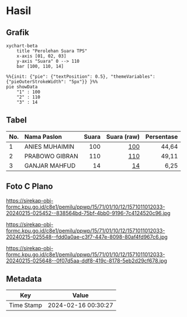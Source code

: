 # Hasil

## Grafik

```mermaid
xychart-beta
    title "Perolehan Suara TPS"
    x-axis [01, 02, 03]
    y-axis "Suara" 0 --> 110
    bar [100, 110, 14]
```

```mermaid
%%{init: {"pie": {"textPosition": 0.5}, "themeVariables": {"pieOuterStrokeWidth": "5px"}} }%%
pie showData
    "1" : 100
    "2" : 110
    "3" : 14
```

## Tabel

| No. | Nama Paslon    | Suara | Suara (raw) | Persentase |
|:--- |:-------------- | -----:| -----------:| ----------:|
| 1   | ANIES MUHAIMIN | 100   | [100][p-1]  | 44,64      |
| 2   | PRABOWO GIBRAN | 110   | [110][p-2]  | 49,11      |
| 3   | GANJAR MAHFUD  | 14    | [14][p-3]   | 6,25       |


[p-1]: https://github.com/gigit-pemilu/pemilu-2024-15-jambi/blob/main/pilpres/hitung-suara/sub/15-jambi/sub/71-kota-jambi/sub/01-telanaipura/sub/1012-aur-kenali/sub/033-tps/sub/paslon-1.txt
[p-2]: https://github.com/gigit-pemilu/pemilu-2024-15-jambi/blob/main/pilpres/hitung-suara/sub/15-jambi/sub/71-kota-jambi/sub/01-telanaipura/sub/1012-aur-kenali/sub/033-tps/sub/paslon-2.txt
[p-3]: https://github.com/gigit-pemilu/pemilu-2024-15-jambi/blob/main/pilpres/hitung-suara/sub/15-jambi/sub/71-kota-jambi/sub/01-telanaipura/sub/1012-aur-kenali/sub/033-tps/sub/paslon-3.txt

## Foto C Plano

https://sirekap-obj-formc.kpu.go.id/c8e1/pemilu/ppwp/15/71/01/10/12/1571011012033-20240215-025452--838564bd-75bf-4bb0-9196-7c4124520c96.jpg

https://sirekap-obj-formc.kpu.go.id/c8e1/pemilu/ppwp/15/71/01/10/12/1571011012033-20240215-025548--fdd0a0ae-c3f7-447e-8098-80af4fd967c6.jpg

https://sirekap-obj-formc.kpu.go.id/c8e1/pemilu/ppwp/15/71/01/10/12/1571011012033-20240215-025648--0f07d5aa-ddf8-419c-8178-5eb2d29cf678.jpg


## Metadata

| Key        | Value               |
| ---------- | ------------------- |
| Time Stamp | 2024-02-16 00:30:27 |




